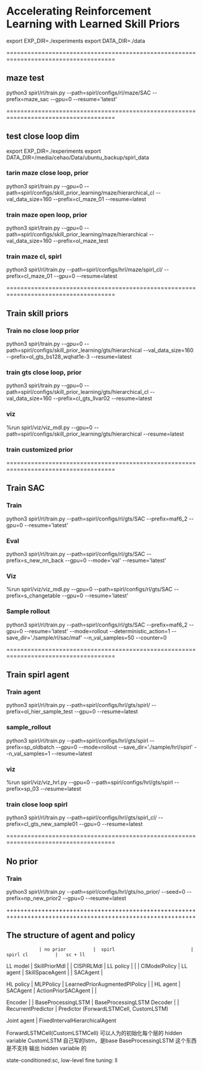 # Accelerating Reinforcement Learning with Learned Skill Priors



export EXP_DIR=./experiments
export DATA_DIR=./data

=====================================================================================
## maze test
python3 spirl/rl/train.py --path=spirl/configs/rl/maze/SAC --prefix=maze_sac --gpu=0 --resume='latest'


=====================================================================================
## test close loop dim
export EXP_DIR=./experiments
export DATA_DIR=/media/cehao/Data/ubuntu_backup/spirl_data

### tarin maze close loop, prior
python3 spirl/train.py --gpu=0 --path=spirl/configs/skill_prior_learning/maze/hierarchical_cl --val_data_size=160 --prefix=cl_maze_01 --resume=latest

### train maze open loop, prior
python3 spirl/train.py --gpu=0 --path=spirl/configs/skill_prior_learning/maze/hierarchical --val_data_size=160 --prefix=ol_maze_test

### train maze cl, spirl
python3 spirl/rl/train.py --path=spirl/configs/hrl/maze/spirl_cl/ --prefix=cl_maze_01 --gpu=0 --resume=latest



=====================================================================================
## Train skill priors
### Train no close loop prior
python3 spirl/train.py --gpu=0 --path=spirl/configs/skill_prior_learning/gts/hierarchical --val_data_size=160 --prefix=ol_gts_bs128_wqhat1e-3 --resume=latest


### train gts close loop, prior
python3 spirl/train.py --gpu=0 --path=spirl/configs/skill_prior_learning/gts/hierarchical_cl --val_data_size=160 --prefix=cl_gts_llvar02 --resume=latest


### viz
%run spirl/viz/viz_mdl.py --gpu=0 --path=spirl/configs/skill_prior_learning/gts/hierarchical --resume=latest

### train customized prior


=====================================================================================
## Train SAC
### Train
python3 spirl/rl/train.py --path=spirl/configs/rl/gts/SAC --prefix=maf6_2 --gpu=0 --resume='latest'

### Eval
python3 spirl/rl/train.py --path=spirl/configs/rl/gts/SAC --prefix=s_new_nn_back --gpu=0  --mode='val' --resume='latest'

### Viz
%run spirl/viz/viz_mdl.py --gpu=0 --path=spirl/configs/rl/gts/SAC --prefix=s_changetable --gpu=0  --resume='latest'


### Sample rollout
python3 spirl/rl/train.py --path=spirl/configs/rl/gts/SAC --prefix=maf6_2 --gpu=0 --resume='latest' --mode=rollout --deterministic_action=1 --save_dir='./sample/rl/sac/maf' --n_val_samples=50 --counter=0

=====================================================================================
## Train spirl agent
### Train agent
python3 spirl/rl/train.py --path=spirl/configs/hrl/gts/spirl/ --prefix=ol_hier_sample_test --gpu=0 --resume=latest

### sample_rollout
python3 spirl/rl/train.py --path=spirl/configs/hrl/gts/spirl --prefix=sp_oldbatch --gpu=0  --mode=rollout --save_dir='./sample/hrl/spirl' --n_val_samples=1 --resume=latest

### viz
%run spirl/viz/viz_hrl.py --gpu=0 --path=spirl/configs/hrl/gts/spirl --prefix=sp_03 --resume=latest


### train close loop spirl
python3 spirl/rl/train.py --path=spirl/configs/hrl/gts/spirl_cl/ --prefix=cl_gts_new_sample01 --gpu=0 --resume=latest

=====================================================================================
## No prior
### Train
python3 spirl/rl/train.py --path=spirl/configs/hrl/gts/no_prior/ --seed=0 --prefix=np_new_prior2 --gpu=0 --resume=latest






++++++++++++++++++++++++++++++++++++++++++++++++++++++++++++++++++++++++++++++++++++++++++++++++++++++++++++
## The structure of agent and policy

                | no prior          |  spirl                            | spirl cl          |   sc + ll

 LL model       | SkillPriorMdl     |                                   | ClSPiRLMdl        |
 LL policy      |                   |                                   | ClModelPolicy     |
 LL agent       | SkillSpaceAgent   |                                   | SACAgent          |

 HL policy      | MLPPolicy         | LearnedPriorAugmentedPIPolicy     |                   |
 HL agent       | SACAgent          | ActionPriorSACAgent               |                   |

 Encoder        |                   | BaseProcessingLSTM                | BaseProcessingLSTM
 Decoder        |                   | RecurrentPredictor                | Predictor
                                      (ForwardLSTMCell, CustomLSTM)

 Joint agent    | FixedIntervalHierarchicalAgent



ForwardLSTMCell(CustomLSTMCell) 可以人为的初始化每个层的 hidden variable
CustomLSTM 自己写的lstm，是base
BaseProcessingLSTM 这个东西是不支持 输出 hidden variable 的

state-conditioned:sc, low-level fine tuning: ll

